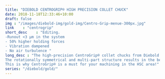 ```yaml
---
title: "DIEBOLD CENTROGRIP® HIGH PRECISION COLLET CHUCK"
date: 2018-11-18T12:33:46+10:00
draft: false
img : "/images/diebold-img/gold-img/Centro-Grip-menue-300px.jpg"
link    : "centrogrip"
short_desc    : "Editing.
-Runout <3 µm in the system
- 50% higher holding forces
- Vibration dampened
- No air turbulence "
long_desc : "The high-precision CentroGrip® collet chucks from Diebold guarantee the best possible concentricity. The chuck body has a concentricity of <1 µm from the outer to the inner taper, the collets <2 µm. This results in a system concentricity on the clamped milling cutter shaft in 3xD of <3µm.
The rotationally symmetrical and multi-part structure results in the best damping behavior. The smooth clamping nuts prevent air turbulence and vibrations such as those caused by classic clamping nuts.
This is why CentroGrip® is a must for your machining in the HSC area!"
series: "/diebold/gold/"
---
```


